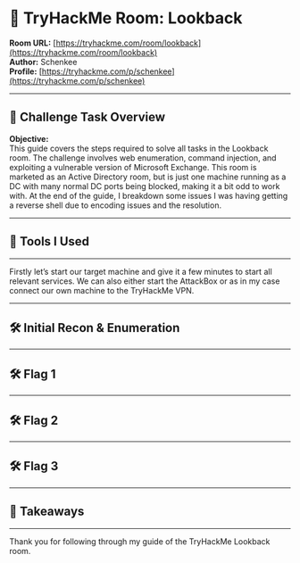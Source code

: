 # 🧠 TryHackMe Room: Lookback 

**Room URL:** [https://tryhackme.com/room/lookback](https://tryhackme.com/room/lookback)  
**Author:** Schenkee  
**Profile:** [https://tryhackme.com/p/schenkee](https://tryhackme.com/p/schenkee)  

---

## 🧩 Challenge Task Overview  

**Objective:**  
This guide covers the steps required to solve all tasks in the Lookback room. The challenge involves web enumeration, command injection, and exploiting a vulnerable version of Microsoft Exchange. This room is marketed as an Active Directory room, but is just one machine running as a DC with many normal DC ports being blocked, making it a bit odd to work with. At the end of the guide, I breakdown some issues I was having getting a reverse shell due to encoding issues and the resolution.  

---

## 🧰 Tools I Used  


---

Firstly let’s start our target machine and give it a few minutes to start all relevant services. We can also either start the AttackBox or as in my case connect our own machine to the TryHackMe VPN.  

---

## 🛠️ Initial Recon & Enumeration 



---

## 🛠️ Flag 1 



---



## 🛠️ Flag 2



---

## 🛠️ Flag 3



---

## 🧠 Takeaways  



---

Thank you for following through my guide of the TryHackMe Lookback room. 

